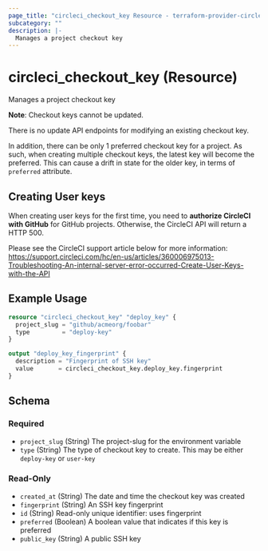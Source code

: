 ```yaml
---
page_title: "circleci_checkout_key Resource - terraform-provider-circleci"
subcategory: ""
description: |-
  Manages a project checkout key
---
```


# circleci_checkout_key (Resource)

Manages a project checkout key

**Note**: Checkout keys cannot be updated.

There is no update API endpoints for modifying an existing checkout key.

In addition, there can be only 1 preferred checkout key for a project.
As such, when creating multiple checkout keys, the latest key will become the preferred.
This can cause a drift in state for the older key, in terms of `preferred` attribute.

## Creating User keys

When creating user keys for the first time, you need to **authorize CircleCI with GitHub** for GitHub projects.
Otherwise, the CircleCI API will return a HTTP 500.

Please see the CircleCI support article below for more information:
https://support.circleci.com/hc/en-us/articles/360006975013-Troubleshooting-An-internal-server-error-occurred-Create-User-Keys-with-the-API

## Example Usage

```terraform
resource "circleci_checkout_key" "deploy_key" {
  project_slug = "github/acmeorg/foobar"
  type         = "deploy-key"
}

output "deploy_key_fingerprint" {
  description = "Fingerprint of SSH key"
  value       = circleci_checkout_key.deploy_key.fingerprint
}
```

<!-- schema generated by tfplugindocs -->
## Schema

### Required

- `project_slug` (String) The project-slug for the environment variable
- `type` (String) The type of checkout key to create. This may be either `deploy-key` or `user-key`

### Read-Only

- `created_at` (String) The date and time the checkout key was created
- `fingerprint` (String) An SSH key fingerprint
- `id` (String) Read-only unique identifier: uses fingerprint
- `preferred` (Boolean) A boolean value that indicates if this key is preferred
- `public_key` (String) A public SSH key
